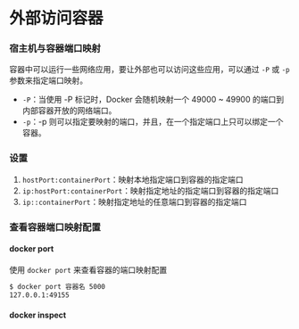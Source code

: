 # 外部访问容器


### 宿主机与容器端口映射

容器中可以运行一些网络应用，要让外部也可以访问这些应用，可以通过 `-P` 或 `-p` 参数来指定端口映射。

- `-P`：当使用 -P 标记时，Docker 会随机映射一个 49000 ~ 49900 的端口到内部容器开放的网络端口。
- `-p`：-p 则可以指定要映射的端口，并且，在一个指定端口上只可以绑定一个容器。


### 设置

1. `hostPort:containerPort`：映射本地指定端口到容器的指定端口
2. `ip:hostPort:containerPort`：映射指定地址的指定端口到容器的指定端口
3. `ip::containerPort`：映射指定地址的任意端口到容器的指定端口


### 查看容器端口映射配置

#### docker port

使用 `docker port` 来查看容器的端口映射配置

```bash
$ docker port 容器名 5000
127.0.0.1:49155
```

#### docker inspect
